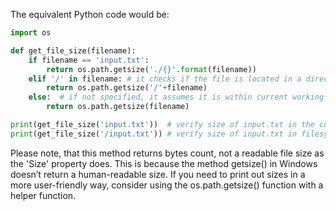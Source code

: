 The equivalent Python code would be:

```python
import os 

def get_file_size(filename):
    if filename == 'input.txt':
        return os.path.getsize('./{}'.format(filename))
    elif '/' in filename: # it checks if the file is located in a directory outside of current working directory or file system root
        return os.path.getsize('/'+filename)
    else:  # if not specified, it assumes it is within current working directory or file system root
        return os.path.getsize(filename)

print(get_file_size('input.txt'))  # verify size of input.txt in the current working directory
print(get_file_size('/input.txt')) # verify size of input.txt in filesystem root
```

Please note, that this method returns bytes count, not a readable file size as the 'Size' property does. This is because the method getsize() in Windows doesn’t return a human-readable size. If you need to print out sizes in a more user-friendly way, consider using the os.path.getsize() function with a helper function.
